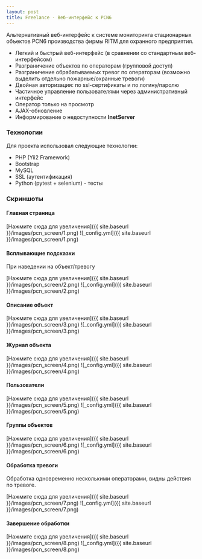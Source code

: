 ```yaml
---
layout: post
title: Freelance - Веб-интерфейс к PCN6
---
```


Альтернативный веб-интерфейс к системе мониторинга стационарных объектов PCN6 производства фирмы RITM для охранного предприятия.

- Легкий и быстрый веб-интерфейс (в сравнении со стандартным веб-интерфейсом)
- Разграничение объектов по операторам (групповой доступ)
- Разграничение обрабатываемых тревог по операторам (возможно выделить отдельно пожарные/охранные тревоги)
- Двойная авторизация: по ssl-сертификаты и по логину/паролю
- Частичное управление пользователями через административный интерфейс
- Оператор только на просмотр
- AJAX-обновление
- Информирование о недоступности **InetServer**
 
<!--more-->


### Технологии
Для проекта использовал следующие технологии:
- PHP (Yii2 Framework)
- Bootstrap
- MySQL
- SSL (аутентификация)
- Python (pytest + selenium) - тесты

### Скриншоты

#### Главная страница

[Нажмите сюда для увеличения]({{ site.baseurl }}/images/pcn_screen/1.png)
![_config.yml]({{ site.baseurl }}/images/pcn_screen/1.png)


#### Всплывающие подсказки 
При наведении на объект/тревогу

[Нажмите сюда для увеличения]({{ site.baseurl }}/images/pcn_screen/2.png) 
![_config.yml]({{ site.baseurl }}/images/pcn_screen/2.png)


#### Описание объект

[Нажмите сюда для увеличения]({{ site.baseurl }}/images/pcn_screen/3.png)
![_config.yml]({{ site.baseurl }}/images/pcn_screen/3.png)


#### Журнал объекта

[Нажмите сюда для увеличения]({{ site.baseurl }}/images/pcn_screen/4.png)
![_config.yml]({{ site.baseurl }}/images/pcn_screen/4.png)


#### Пользователи

[Нажмите сюда для увеличения]({{ site.baseurl }}/images/pcn_screen/5.png)
![_config.yml]({{ site.baseurl }}/images/pcn_screen/5.png)


#### Группы объектов

[Нажмите сюда для увеличения]({{ site.baseurl }}/images/pcn_screen/6.png)
![_config.yml]({{ site.baseurl }}/images/pcn_screen/6.png)


#### Обработка тревоги
Обработка одновременно несколькими операторами, видны действия по тревоге. 

[Нажмите сюда для увеличения]({{ site.baseurl }}/images/pcn_screen/7.png)
![_config.yml]({{ site.baseurl }}/images/pcn_screen/7.png)


#### Завершение обработки

[Нажмите сюда для увеличения]({{ site.baseurl }}/images/pcn_screen/8.png)
![_config.yml]({{ site.baseurl }}/images/pcn_screen/8.png)
